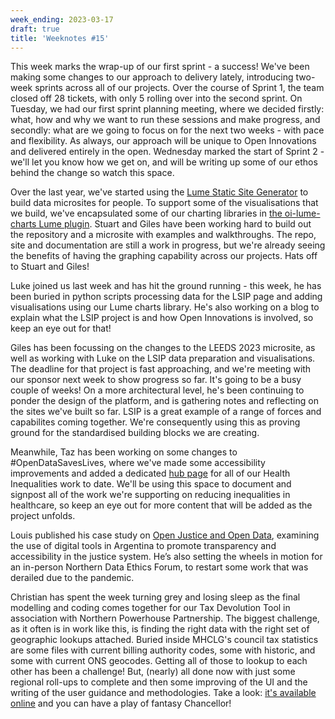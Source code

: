 ```yaml
---
week_ending: 2023-03-17
draft: true
title: 'Weeknotes #15'
---
```


This week marks the wrap-up of our first sprint - a success! We've been making some changes to our approach to delivery lately, introducing two-week sprints across all of our projects. Over the course of Sprint 1, the team closed off 28 tickets, with only 5 rolling over into the second sprint. On Tuesday, we had our first sprint planning meeting, where we decided firstly: what, how and why we want to run these sessions and make progress, and secondly: what are we going to focus on for the next two weeks - with pace and flexibility. As always, our approach will be unique to Open Innovations and delivered entirely in the open. Wednesday marked the start of Sprint 2 - we'll let you know how we get on, and will be writing up some of our ethos behind the change so watch this space.

Over the last year, we've started using the [Lume Static Site Generator](https://lume.land/) to build data microsites for people. To support some of the visualisations that we build, we've encapsulated some of our charting libraries in [the oi-lume-charts Lume plugin](https://github.com/open-innovations/oi-lume-charts). Stuart and Giles have been working hard to build out the repository and a microsite with examples and walkthroughs. The repo, site and documentation are still a work in progress, but we're already seeing the benefits of having the graphing capability across our projects. Hats off to Stuart and Giles!

Luke joined us last week and has hit the ground running - this week, he has been buried in python scripts processing data for the LSIP page and adding visualisations using our Lume charts library. He's also working on a blog to explain what the LSIP project is and how Open Innovations is involved, so keep an eye out for that!

Giles has been focussing on the changes to the LEEDS 2023 microsite, as well as working with Luke on the LSIP data preparation and visualisations. The deadline for that project is fast approaching, and we're meeting with our sponsor next week to show progress so far. It's going to be a busy couple of weeks! On a more architectural level, he's been continuing to ponder the design of the platform, and is gathering notes and reflecting on the sites we've built so far. LSIP is a great example of a range of forces and capabilites coming together. We're consequently using this as proving ground for the standardised building blocks we are creating.

Meanwhile, Taz has been working on some changes to #OpenDataSavesLives, where we've made some accessibility improvements and added a dedicated [hub page](https://opendatasaveslives.org/projects/health-inequalities/) for all of our Health Inequalities work to date. We'll be using this space to document and signpost all of the work we're supporting on reducing inequalities in healthcare, so keep an eye out for more content that will be added as the project unfolds. 

Louis published his case study on [Open Justice and Open Data](https://open-innovations.org/blog/2023-03-13-open-justice-in-argentina-a-case-study-), examining the use of digital tools in Argentina to promote transparency and accessibility in the justice system. He’s also setting the wheels in motion for an in-person Northern Data Ethics Forum, to restart some work that was derailed due to the pandemic. 

Christian has spent the week turning grey and losing sleep as the final modelling and coding comes together for our Tax Devolution Tool in association with Northern Powerhouse Partnership. The biggest challenge, as it often is in work like this, is finding the right data with the right set of geographic lookups attached. Buried inside MHCLG's council tax statistics are some files with current billing authority codes, some with historic, and some with current ONS geocodes. Getting all of those to lookup to each other has been a challenge! But, (nearly) all done now with just some regional roll-ups to complete and then some improving of the UI and the writing of the user guidance and methodologies. Take a look: [it's available online](https://economic-analytics.shinyapps.io/Tax-Devolution) and you can have a play of fantasy Chancellor!
